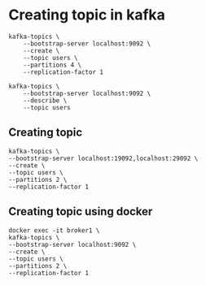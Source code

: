 # Creating topic in kafka

    kafka-topics \
        --bootstrap-server localhost:9092 \
        --create \
        --topic users \
        --partitions 4 \
        --replication-factor 1

    kafka-topics \
        --bootstrap-server localhost:9092 \
        --describe \
        --topic users

## Creating topic

    kafka-topics \
    --bootstrap-server localhost:19092,localhost:29092 \
    --create \
    --topic users \
    --partitions 2 \
    --replication-factor 1

## Creating topic using docker

    docker exec -it broker1 \
    kafka-topics \
    --bootstrap-server localhost:9092 \
    --create \
    --topic users \
    --partitions 2 \
    --replication-factor 1
